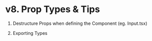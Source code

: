 # v8. Prop Types & Tips

1. Destructure Props when defining the Component
(eg. Input.tsx)

2. Exporting Types
